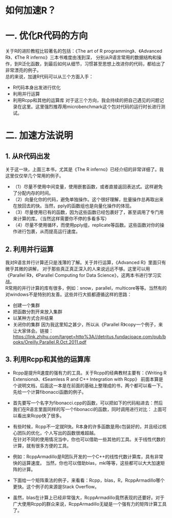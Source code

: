 # 如何加速R？

# 一. 优化R代码的方向
关于R的进阶教程比较著名的包括：《The art of R programming》、《Advanced R》、《The R inferno》三本书难度由浅到深，
分别从R语言常用的数据结构和操作，到R泛化函数，到最后如何从细节，习惯甚至思想上改进你的代码，都给出了非常漂亮的例子。<br>
总的来说，加速R代码可以从三个方面入手：
* R代码本身出发进行优化
* 利用并行运算
* 利用Rcpp和其他的运算库
对于这三个方向，我会持续的把自己遇见的问题记录在这里。这里强烈推荐用microbenchmark这个包对代码的运行时长进行测试。<br>

# 二. 加速方法说明
## 1. 从R代码出发
关于这一块，上面三本书，尤其是《The R inferno》已经介绍的非常详细了。我这里仅仅举几个常用的例子。<br>
* （1）尽量不使用中间变量，使用嵌套函数，或者直接返回表达式。这样避免了分配内存的时间。
* （2）向量化你的代码，避免单独操作。这个很好理解，批量操作总再取出来在放回去的快。当然，pply的函数组也是向量化操作的体现。
* （3）尽量使用已有的函数，因为这些函数已经包裹好了，甚至调用了专门用来计算的库。（当然这样需要你不停的多看多写）
* （4）尽量不使用循环，而使用pply组，replicate等函数。这些函数对你的操作进行包裹，从而提高运行速度。
## 2. 利用并行运算
我对R语言并行计算还只是浅薄的了解。关于并行运算，《Advanced R》里面只有微乎其微的讲解，
对于那些真正真正深入的人来说远远不够。这里可以用《Parallel R》，《Parallel Computing for Data Science》，这两本书进行学习实战。<br>
R常用的并行计算的库有很多，例如：snow，parallel，multicore等等。当然有的对windows不是特别的友善。这些并行大抵都遵循这样的思路：<br>
* 创建一个集群
* 把函数分割开来放入集群
* 以某种方式合并结果
* 关闭你的集群
因为我这里知之甚少，所以从《Parallel R》copy一个例子，来让大家体会。链接：<br>
https://link.zhihu.com/target=http%3A//detritus.fundacioace.com/pub/books/Oreilly.Parallel.R.Oct.2011.pdf
## 3. 利用Rcpp和其他的运算库
* Rcpp是提升R速度的强有力的工具。关于Rcpp的经典教材主要有：《Writing R Extensions》、《Seamless R and C++ Integration with Rcpp》
前面本算是个说明文档，后面这一本是在前面的基础上整理成的书，两个都可以看一下。<br>
先给一个计算fibonacci函数的例子。<br>
* 首先要写一个名字为fibonacci.cpp的函数，可以把如下的代码粘进去：然后我们在R语言里面同样的写一个fibonacci的函数，同时调用进行对比：
上面可以看出来Rcpp快了很多。<br>
* 有些时候，Rcpp不一定就R快。R本身的许多函数是用c包装好的，并且经过核心团队的优化，个人写出的函数很难超越。<br>
在针对不同的使用情况当中，你也可以借助一些其他的工具。关于线性代数的计算，就有很多方便的工具。
* 例如：RcppArmadillo是R团队开发的一个C++的线性代数计算库，具有非常快的运算速度。
当然，你也可以借助blas，mkl等等，这些都可以大大加速矩阵的计算。<br>

* 下面给一个矩阵乘法的例子，来看看：Rcpp，blas，R，RcppArmadillo哪个更快。这个例子的来源是Stack Overflow。<br>
* 虽然，blas在计算上已经非常强大，RcppArmadillo竟然表现的还要好。对于广大使用Rcpp的群众来说，RcppArmadillo无疑是一个强有力的矩阵计算工具了。<br>